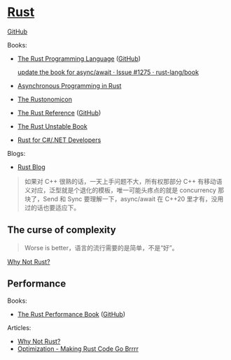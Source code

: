 # [Rust](https://www.rust-lang.org/)
[GitHub](https://github.com/rust-lang/rust)

Books:
- [The Rust Programming Language](https://doc.rust-lang.org/book/) ([GitHub](https://github.com/rust-lang/book))

  [update the book for async/await · Issue #1275 · rust-lang/book](https://github.com/rust-lang/book/issues/1275)
- [Asynchronous Programming in Rust](https://rust-lang.github.io/async-book/)
- [The Rustonomicon](https://doc.rust-lang.org/stable/nomicon/)
- [The Rust Reference](https://doc.rust-lang.org/reference/) ([GitHub](https://github.com/rust-lang/reference/))
- [The Rust Unstable Book](https://doc.rust-lang.org/beta/unstable-book/the-unstable-book.html)
- [Rust for C#/.NET Developers](https://microsoft.github.io/rust-for-dotnet-devs/latest/introduction.html)

Blogs:
- [Rust Blog](https://blog.rust-lang.org/)

> 如果对 C++ 很熟的话，一天上手问题不大，所有权那部分 C++ 有移动语义对应，泛型就是个退化的模板，唯一可能头疼点的就是 concurrency 那块了，Send 和 Sync 要理解一下，async/await 在 C++20 里才有，没用过的话也要适应下。

## The curse of complexity
> Worse is better，语言的流行需要的是简单，不是“好”。

[Why Not Rust?](https://matklad.github.io/2020/09/20/why-not-rust.html)

## Performance
Books:
- [The Rust Performance Book](https://nnethercote.github.io/perf-book/title-page.html) ([GitHub](https://github.com/nnethercote/perf-book))

Articles:
- [Why Not Rust?](https://matklad.github.io/2020/09/20/why-not-rust.html#:~:text=bigger%20build%20system.-,Performance,-%E2%80%9CUsing%20LLVM)
- [Optimization - Making Rust Code Go Brrrr](https://aspenuwu.me/posts/rust-optimization.html)